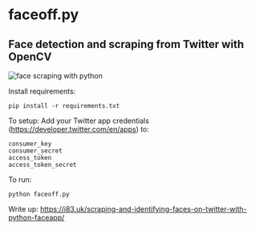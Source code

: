 # faceoff.py
## Face detection and scraping from Twitter with OpenCV

![face scraping with python](https://media.giphy.com/media/fADE0BsI8OZ8KUejQY/giphy.gif)


Install requirements:
```
pip install -r requirements.txt

```
To setup:
Add your Twitter app credentials (https://developer.twitter.com/en/apps) to:
```
consumer_key
consumer_secret
access_token
access_token_secret
```

To run:
```
python faceoff.py
```

Write up: https://i83.uk/scraping-and-identifying-faces-on-twitter-with-python-faceapp/
